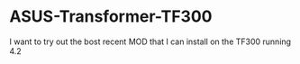 ASUS-Transformer-TF300
======================

I want to try out the bost recent MOD that I can install on the TF300 running 4.2
